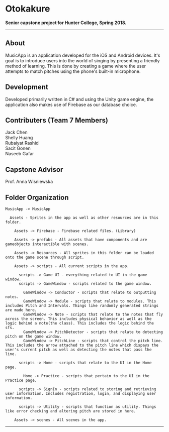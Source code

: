 # Otokakure
__Senior capstone project for Hunter College, Spring 2018.__

---


## About
MusicApp is an application developed for the iOS and Android devices. It's goal is to introduce users into the world of singing by presenting a friendly method of learning. This is done by creating a game where the user attempts to match pitches using the phone's built-in microphone.  

## Development
Developed primarily written in C# and using the Unity game engine, the application also makes use of Firebase as our database choice.

## Contributers (Team 7 Members)
Jack Chen  
Shelly Huang  
Rubaiyat Rashid  
Sacit Gonen  
Naseeb Gafar  

## Capstone Advisor
Prof. Anna Wisniewska

## Folder Organization
    MusicApp -> MusicApp 

      Assets - Sprites in the app as well as other resources are in this folder. 

        Assets -> Firebase - Firebase related files. (Library)

        Assets -> prefabs - All assets that have components and are gameobjects interactible with scenes. 

        Assets -> Resources - All sprites in this folder can be loaded onto the game scene through script.

        Assets -> scripts - All current scripts in the app.

          scripts -> Game UI - everything related to UI in the game window.
          scripts -> GameWindow - scripts related to the game window.

            GameWindow -> Conductor - scripts that relate to outputting notes. 
            GameWindow -> Module - scripts that relate to modules. This includes Pitch and Intervals. Things like randomly generated strings are made here.
            GameWindow -> Note - scripts that relate to the notes that fly across the screen. This includes physical behavior as well as the logic behind a note(the class). This includes the logic behind the sfs.
            GameWindow -> PitchDetector - scripts that relate to detecting pitch on the game window.
            GameWindow -> PitchLine - scripts that control the pitch line. This includes the arrow attached to the pitch line which dispays the user's current pitch as well as detecting the notes that pass the line.

          scripts -> Home - scripts that relate to the UI in the Home page.

            Home -> Practice - scripts that pertain to the UI in the Practice page.

          scripts -> SignIn - scripts related to storing and retrieving user information. Includes registration, login, and displaying user information.

          scripts -> Utility - scripts that function as utility. Things like error checking and altering pitch are stored in here. 

        Assets -> scenes - All scenes in the app. 



    
---


